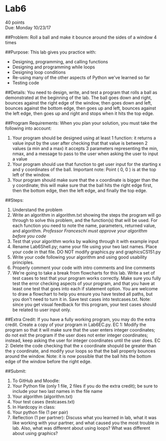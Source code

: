 # Lab6
40 points  
Due: Monday 10/23/17

##Problem: 
Roll a ball and make it bounce around the sides of a window 4 times

##Purpose: 
This lab gives you practice with:
* Designing, programming, and calling functions
* Designing and programming while loops
* Designing loop conditions
* Re-using many of the other aspects of Python we've learned so far
* Testing code

##Details:
You need to design, write, and test a program that rolls a ball as demonstrated at the beginning of the lab. The ball goes down and right, bounces against the right edge of the window, then goes down and left, bounces against the bottom edge, then goes up and left, bounces against the left edge, then goes up and right and stops when it hits the top edge.

##Program Requirements:
When you plan your solution, you must take the following into account:  

1. Your program should be designed using at least 1 function: 
it returns a value input by the user after checking that that value is between 2 values (a min and a max)
it accepts 3 parameters representing the min, nmax, and a message to pass to the user when asking the user to input a value
2. Your program should use that function to get user input for the starting x and y coordinates of the ball.
Important note: Point ( 0, 0 ) is at the top left of the window.
3. Your program should make sure that the x coordinate is bigger than the y coordinate; this will make sure that the ball hits the right edge first, then the bottom edge, then the left edge, and finally the top edge.

##Steps:
1. Understand the problem
2. Write an algorithm in algorithm.txt showing the steps the program will go through to solve this problem, and the function(s) that will be used. For each function you need to note the name, parameters, returned value, and algorithm. *Professor Franceschi must approve your algorithm before you code*
3. Test that your algorithm works by walking through it with example input
4. Rename Lab6Shell.py; name your file using your two last names. Place your code in that file. DO NOT modify graphics.py and graphicsCS151.py
5. Write your code following your algorithm and using good usability principles. 
6. Properly comment your code with intro comments and line comments
7. We're going to take a break from flowcharts for this lab. Write a set of test cases to test that your program works correctly. Make sure you fully test the error checking aspects of your program, and that you have at least one test that goes into each if statement option. You are welcome to draw a flowchart to help you ensure you have tested all paths, but you don't need to turn it in. Save test cases into testcases.txt.
Note: since you get visual feedback for this program, your test cases should be related to user input only.

##Extra Credit:
If you have a fully working program, you may do the extra credit. Create a copy of your program in Lab6EC.py. 
EC 1: Modify the program so that it will make sure that the user enters integer coordinates; do not exit the program if the user does not enter integer coordinates; instead, keep asking the user for integer coordinates until the user does.
EC 2: Delete the code checking that the x coordinate shopuld be greater than the y coordinate, and modify your loops so that the ball properly bounces around the window. Note: it is now possible that the ball hits the bottom edge of the window before the right edge.

##Submit:
1. To GitHub and Moodle:
  1. Your Python file (only 1 file, 2 files if you do the extra credit); be sure to include your two last names in the file name
  2. Your algorithm (algorithm.txt)
  3. Your test cases (testcases.txt)
2. In Hardcopy in class:
  1. Your python file (1 per pair)
  2. Reflection (1 per partner): Discuss what you learned in lab, what it was like working with your partner, and what caused you the most trouble in lab. Also, what was different about using loops? What was different about using graphics?
